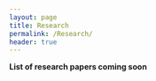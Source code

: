 ```yaml
---
layout: page
title: Research
permalink: /Research/
header: true
---
```


**List of research papers coming soon**